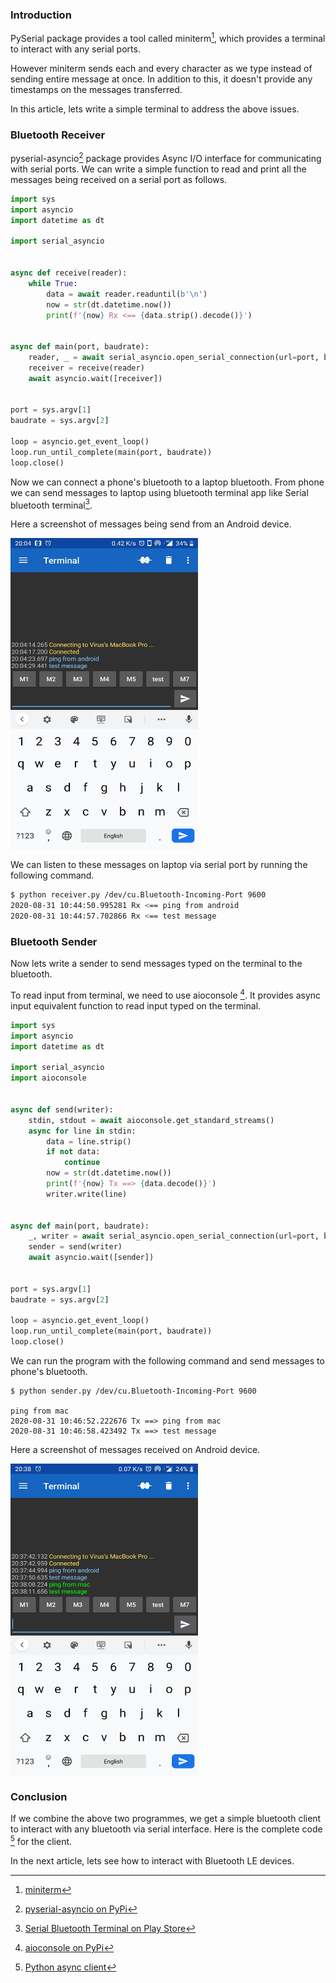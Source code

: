 <!--
.. title: Serial Bluetooth Terminal With Python Asyncio
.. slug: bluetooth-terminal-python-asyncio
.. date: 2020-08-31 21:21:21 UTC+06:30
.. tags: iot, python, bluetooth, featured
.. category:
.. link:
.. description:
.. type: text
-->


### Introduction

PySerial package provides a tool called miniterm[^miniterm], which provides a terminal to interact with any serial ports.

However miniterm sends each and every character as we type instead of sending entire message at once. In addition to this, it doesn't provide any timestamps on the messages transferred.

In this article, lets write a simple terminal to address the above issues.



### Bluetooth Receiver

pyserial-asyncio[^pyserial-asyncio] package provides Async I/O interface for communicating with serial ports. We can write a simple function to read and print all the messages being received on a serial port as follows.


```py
import sys
import asyncio
import datetime as dt

import serial_asyncio


async def receive(reader):
    while True:
        data = await reader.readuntil(b'\n')
        now = str(dt.datetime.now())
        print(f'{now} Rx <== {data.strip().decode()}')


async def main(port, baudrate):
    reader, _ = await serial_asyncio.open_serial_connection(url=port, baudrate=baudrate)
    receiver = receive(reader)
    await asyncio.wait([receiver])


port = sys.argv[1]
baudrate = sys.argv[2]

loop = asyncio.get_event_loop()
loop.run_until_complete(main(port, baudrate))
loop.close()
```

Now we can connect a phone's bluetooth to a laptop bluetooth. From phone we can send messages to laptop using bluetooth terminal app like Serial bluetooth terminal[^asbt].

Here a screenshot of messages being send from an Android device.

<img src="/images/android-bluetooth.jpg" width="300" height="500" style="vertical-align:middle" />


We can listen to these messages on laptop via serial port by running the following command.

```sh
$ python receiver.py /dev/cu.Bluetooth-Incoming-Port 9600
2020-08-31 10:44:50.995281 Rx <== ping from android
2020-08-31 10:44:57.702866 Rx <== test message
```


### Bluetooth Sender

Now lets write a sender to send messages typed on the terminal to the bluetooth.

To read input from terminal, we need to use aioconsole [^aioc]. It provides async input equivalent function to read input typed on the terminal.


```py
import sys
import asyncio
import datetime as dt

import serial_asyncio
import aioconsole


async def send(writer):
    stdin, stdout = await aioconsole.get_standard_streams()
    async for line in stdin:
        data = line.strip()
        if not data:
            continue
        now = str(dt.datetime.now())
        print(f'{now} Tx ==> {data.decode()}')
        writer.write(line)


async def main(port, baudrate):
    _, writer = await serial_asyncio.open_serial_connection(url=port, baudrate=baudrate)
    sender = send(writer)
    await asyncio.wait([sender])


port = sys.argv[1]
baudrate = sys.argv[2]

loop = asyncio.get_event_loop()
loop.run_until_complete(main(port, baudrate))
loop.close()
```

We can run the program with the following command and send messages to phone's bluetooth.


```shell
$ python sender.py /dev/cu.Bluetooth-Incoming-Port 9600

ping from mac
2020-08-31 10:46:52.222676 Tx ==> ping from mac
2020-08-31 10:46:58.423492 Tx ==> test message
```

Here a screenshot of messages received on Android device.

<img src="/images/android-bluetooth-receive.jpg" width="300" height="500" style="vertical-align:middle" />



### Conclusion

If we combine the above two programmes, we get a simple bluetooth client to interact with any bluetooth via serial interface. Here is the complete code [^gist] for the client.

In the next article, lets see how to interact with Bluetooth LE devices.


[^miniterm]: [miniterm](https://pyserial.readthedocs.io/en/latest/tools.html#module-serial.tools.miniterm)

[^pyserial-asyncio]: [pyserial-asyncio on PyPi](https://pypi.org/project/pyserial-asyncio/)

[^aioc]: [aioconsole on PyPi](https://pypi.org/project/aioconsole/)

[^asbt]: [Serial Bluetooth Terminal on Play Store](https://play.google.com/store/apps/details?id=de.kai_morich.serial_bluetooth_terminal)

[^gist]: [Python async client](https://gist.github.com/ChillarAnand/a7be6adeb84a63d48e8dda27aab7ac94)
